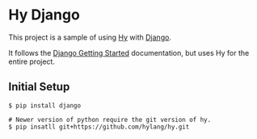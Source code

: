 # Hy Django

This project is a sample of using
[Hy](https://docs.hylang.org/en/stable/) with
[Django](https://docs.djangoproject.com/en/3.0/).

It follows the [Django Getting
Started](https://docs.djangoproject.com/en/3.0/intro/) documentation, but uses
Hy for the entire project.

## Initial Setup

``` shell
$ pip install django

# Newer version of python require the git version of hy.
$ pip insatll git+https://github.com/hylang/hy.git
```
